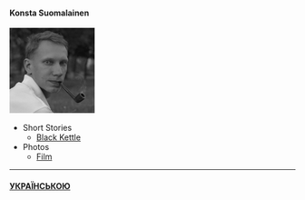 #### Konsta Suomalainen

![Portrait](/img/portrait_s.png)

- Short Stories
  - [Black Kettle](/texts/blackk_e.md)
- Photos
  - [Film](/film_e.md)
-----
  
  #### [УКРАЇНСЬКОЮ](/index.md)
